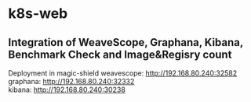 # k8s-web

## Integration of WeaveScope, Graphana, Kibana, Benchmark Check and Image&Regisry count
Deployment in magic-shield
weavescope: http://192.168.80.240:32582  
graphana: http://192.168.80.240:32332  
kibana: http://192.168.80.240:30238  
